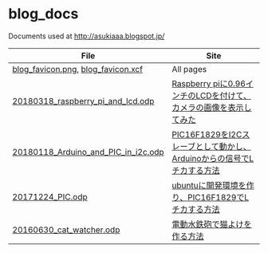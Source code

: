 # blog_docs
Documents used at http://asukiaaa.blogspot.jp/

File | Site
---- | ----
[blog_favicon.png](./blog_favicon.png), [blog_favicon.xcf](./blog_favicon.xcf) | All pages
[20180318_raspberry_pi_and_lcd.odp](./20180318_raspberry_pi_and_lcd.odp) | [Raspberry piに0.96インチのLCDを付けて、カメラの画像を表示してみた](http://asukiaaa.blogspot.com/2018/03/raspberry-pi096lcd.html)
[20180118_Arduino_and_PIC_in_i2c.odp](20180118_Arduino_and_PIC_in_i2c.odp) | [PIC16F1829をI2Cスレーブとして動かし、Arduinoからの信号でLチカする方法](http://asukiaaa.blogspot.jp/2018/01/pic16f1829i2carduinol.html)
[20171224_PIC.odp](./20171224_PIC.odp) | [ubuntuに開発環境を作り、PIC16F1829でLチカする方法](http://asukiaaa.blogspot.jp/2017/12/ubuntupic16f1829l.html)
[20160630_cat_watcher.odp](./20160630_cat_watcher.odp) | [電動水鉄砲で猫よけを作る方法](http://asukiaaa.blogspot.com/2016/06/blog-post_30.html)
